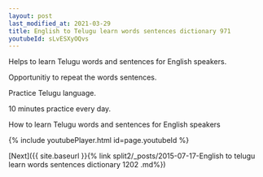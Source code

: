 ```yaml
---
layout: post
last_modified_at: 2021-03-29
title: English to Telugu learn words sentences dictionary 971 
youtubeId: sLvESXyOQvs
---
```

 
 
Helps to learn Telugu words and sentences for English speakers.

Opportunitiy to repeat the words sentences. 

Practice Telugu language. 
 
10 minutes practice every day. 
 
How to learn Telugu words and sentences for English speakers 
 
{% include youtubePlayer.html id=page.youtubeId %}
 
 
[Next]({{ site.baseurl }}{% link  split2/_posts/2015-07-17-English to telugu learn words sentences dictionary 1202 .md%})
 
